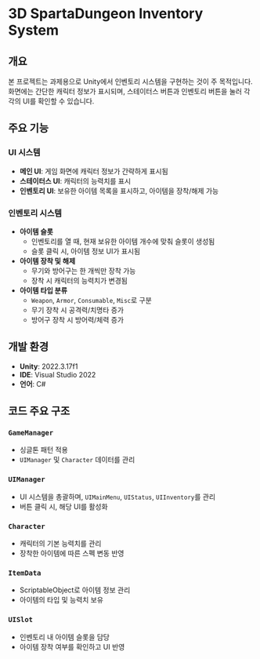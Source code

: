 # 3D SpartaDungeon Inventory System

## 개요
본 프로젝트는 과제용으로 Unity에서 인벤토리 시스템을 구현하는 것이 주 목적입니다.
화면에는 간단한 캐릭터 정보가 표시되며, 스테이터스 버튼과 인벤토리 버튼을 눌러 각각의 UI를 확인할 수 있습니다.

## 주요 기능

### UI 시스템
- **메인 UI**: 게임 화면에 캐릭터 정보가 간략하게 표시됨
- **스테이터스 UI**: 캐릭터의 능력치를 표시
- **인벤토리 UI**: 보유한 아이템 목록을 표시하고, 아이템을 장착/해제 가능

### 인벤토리 시스템
- **아이템 슬롯**
  - 인벤토리를 열 때, 현재 보유한 아이템 개수에 맞춰 슬롯이 생성됨
  - 슬롯 클릭 시, 아이템 정보 UI가 표시됨
- **아이템 장착 및 해제**
  - 무기와 방어구는 한 개씩만 장착 가능
  - 장착 시 캐릭터의 능력치가 변경됨
- **아이템 타입 분류**
  - `Weapon`, `Armor`, `Consumable`, `Misc`로 구분
  - 무기 장착 시 공격력/치명타 증가
  - 방어구 장착 시 방어력/체력 증가

## 개발 환경
- **Unity**: 2022.3.17f1
- **IDE**: Visual Studio 2022
- **언어**: C#

## 코드 주요 구조

### `GameManager`
- 싱글톤 패턴 적용
- `UIManager` 및 `Character` 데이터를 관리

### `UIManager`
- UI 시스템을 총괄하며, `UIMainMenu`, `UIStatus`, `UIInventory`를 관리
- 버튼 클릭 시, 해당 UI를 활성화

### `Character`
- 캐릭터의 기본 능력치를 관리
- 장착한 아이템에 따른 스펙 변동 반영

### `ItemData`
- ScriptableObject로 아이템 정보 관리
- 아이템의 타입 및 능력치 보유

### `UISlot`
- 인벤토리 내 아이템 슬롯을 담당
- 아이템 장착 여부를 확인하고 UI 반영
